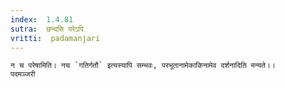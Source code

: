 ```yaml
---
index:  1.4.81
sutra:  छन्दसि परेऽपि
vritti:  padamanjari
---
```


	न च परेषामिति। नच `गतिर्गतौ` इत्यस्यापि सम्भवः, परभूतानामेकाकिनामेव दर्शनादिति मन्यते।।
	पदमञ्जरी
